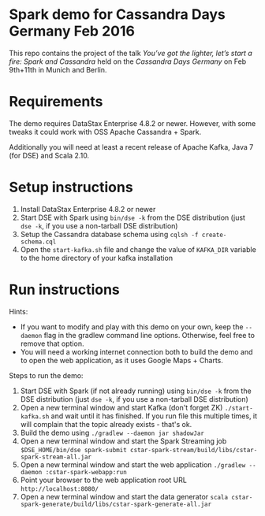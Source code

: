 Spark demo for Cassandra Days Germany Feb 2016
==============================================

This repo contains the project of the talk
_You’ve got the lighter, let’s start a fire: Spark and Cassandra_
held on the _Cassandra Days Germany_ on Feb 9th+11th in Munich and Berlin.

# Requirements

The demo requires DataStax Enterprise 4.8.2 or newer.
However, with some tweaks it could work with OSS Apache Cassandra + Spark.

Additionally you will need at least a recent release of Apache Kafka, Java 7 (for DSE) and Scala 2.10.

# Setup instructions

1. Install DataStax Enterprise 4.8.2 or newer
1. Start DSE with Spark using `bin/dse -k` from the DSE distribution (just `dse -k`, if you use a non-tarball DSE distribution)
1. Setup the Cassandra database schema using `cqlsh -f create-schema.cql`
1. Open the `start-kafka.sh` file and change the value of `KAFKA_DIR` variable to the home directory of your kafka installation

# Run instructions

Hints:
* If you want to modify and play with this demo on your own,
  keep the `--daemon` flag in the gradlew command line options.
  Otherwise, feel free to remove that option.
* You will need a working internet connection both to build the
  demo and to open the web application, as it uses Google Maps + Charts.

Steps to run the demo:

1. Start DSE with Spark (if not already running) using `bin/dse -k` from the DSE distribution (just `dse -k`, if you use a non-tarball DSE distribution)
1. Open a new terminal window and start Kafka (don't forget ZK)
   `./start-kafka.sh`
   and wait until it has finished. If you run file this multiple times,
   it will complain that the topic already exists - that's ok.
1. Build the demo using `./gradlew --daemon jar shadowJar`
1. Open a new terminal window and start the Spark Streaming job
   `$DSE_HOME/bin/dse spark-submit cstar-spark-stream/build/libs/cstar-spark-stream-all.jar`
1. Open a new terminal window and start the web application
   `./gradlew --daemon :cstar-spark-webapp:run`
1. Point your browser to the web application root URL
   `http://localhost:8080/`
1. Open a new terminal window and start the data generator
   `scala cstar-spark-generate/build/libs/cstar-spark-generate-all.jar`
